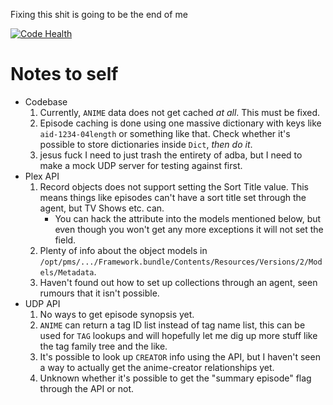 Fixing this shit is going to be the end of me

[![Code Health](https://landscape.io/github/404d/AniDB.bundle/master/landscape.svg?style=flat)](https://landscape.io/github/404d/AniDB.bundle/master)

# Notes to self
- Codebase
    1. Currently, `ANIME` data does not get cached *at all*. This must be fixed.
    2. Episode caching is done using one massive dictionary with keys like
       `aid-1234-04length` or something like that. Check whether it's possible
       to store dictionaries inside `Dict`, *then do it*.
    3. jesus fuck I need to just trash the entirety of adba, but I need to make
       a mock UDP server for testing against first.
- Plex API
    1. Record objects does not support setting the Sort Title value. This means
       things like episodes can't have a sort title set through the agent, but
       TV Shows etc. can.
        - You can hack the attribute into the models mentioned below, but even
          though you won't get any more exceptions it will not set the field.
    2. Plenty of info about the object models in
       `/opt/pms/.../Framework.bundle/Contents/Resources/Versions/2/Models/Metadata`.
    3. Haven't found out how to set up collections through an agent, seen rumours
       that it isn't possible.
- UDP API
    1. No ways to get episode synopsis yet.
    2. `ANIME` can return a tag ID list instead of tag name list, this can be
       used for `TAG` lookups and will hopefully let me dig up more stuff like
       the tag family tree and the like.
    3. It's possible to look up `CREATOR` info using the API, but I haven't seen
       a way to actually get the anime-creator relationships yet.
    4. Unknown whether it's possible to get the "summary episode" flag through
       the API or not.
